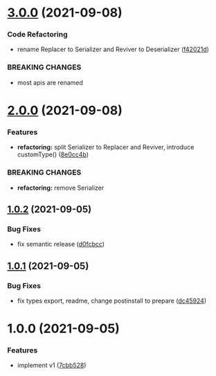 # [3.0.0](https://github.com/dmitrysteblyuk/custom-types-serializer/compare/v2.0.0...v3.0.0) (2021-09-08)


### Code Refactoring

* rename Replacer to Serializer and Reviver to Deserializer ([f42021d](https://github.com/dmitrysteblyuk/custom-types-serializer/commit/f42021dc3990ebd48a1440ce13b0e6e9f62d3c9e))


### BREAKING CHANGES

* most apis are renamed

# [2.0.0](https://github.com/dmitrysteblyuk/custom-types-serializer/compare/v1.0.2...v2.0.0) (2021-09-08)


### Features

* **refactoring:** split Serializer to Replacer and Reviver, introduce customType() ([8e0cc4b](https://github.com/dmitrysteblyuk/custom-types-serializer/commit/8e0cc4bade41495585f67f0cce08d02a66b6c72d))


### BREAKING CHANGES

* **refactoring:** remove Serializer

## [1.0.2](https://github.com/dmitrysteblyuk/custom-types-serializer/compare/v1.0.1...v1.0.2) (2021-09-05)


### Bug Fixes

* fix semantic release ([d0fcbcc](https://github.com/dmitrysteblyuk/custom-types-serializer/commit/d0fcbcc3be18e304f38dd253740522a9f9d2274b))

## [1.0.1](https://github.com/dmitrysteblyuk/custom-types-serializer/compare/v1.0.0...v1.0.1) (2021-09-05)


### Bug Fixes

* fix types export, readme, change postinstall to prepare ([dc45924](https://github.com/dmitrysteblyuk/custom-types-serializer/commit/dc4592497d5342a9b02d836d664b2ef134fce890))

# 1.0.0 (2021-09-05)


### Features

* implement v1 ([7cbb528](https://github.com/dmitrysteblyuk/custom-types-serializer/commit/7cbb528b105e59b24e003434420727f565113910))
